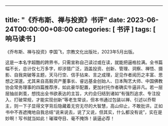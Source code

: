 
---
title: "《乔布斯、禅与投资》书评"
date: 2023-06-24T00:00:00+08:00
categories: [ 书评 ]
tags: [ 响马读书 ]
---

 《乔布斯、禅与投资》李国飞，宗教文化出版社，2023年5月出版。

这是一本名字超酷的跨界书，只需宣称自己读过或在读，就能把逼格拉满。全书篇幅不长，总计仅七万多字，却涉猎广泛，涵盖投资、创新、管理、洞察、禅悟、摄影、自我突破等主题，天马行空、信手拈来、言之成理，足见作者阅历之丰富、思想之深邃。尤其来自高毅资产董事长、睿远基金创始人、日本陶艺大师、中国佛教协会常务理事的四篇推荐序，如此豪华配置，更加衬托作者确实牛逼非凡。若一层层抽丝剥茧，想找出全书欲表达的主旨，大约会归结到诸如“有强烈追求、专注投入、打破常规，才能实现创新”等老生常谈，但本书通过包装以禅、引述以乔帮主，则一下子显得文字背后隐藏着无穷无尽的大智慧，高山仰止，不敢批评。正如书中不吝遮掩地自我总结“说来说去，说了又说，但其实，什么都没有说”，实在是妙啊！写书就当如此！璀璨夺目、毫不掩饰！装逼必荐！
